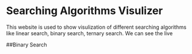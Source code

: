 # Searching Algorithms Visulizer

This website is used to show visulization of different searching algorithms like linear search, binary search, ternary search. We can see the live

##Binary Search
